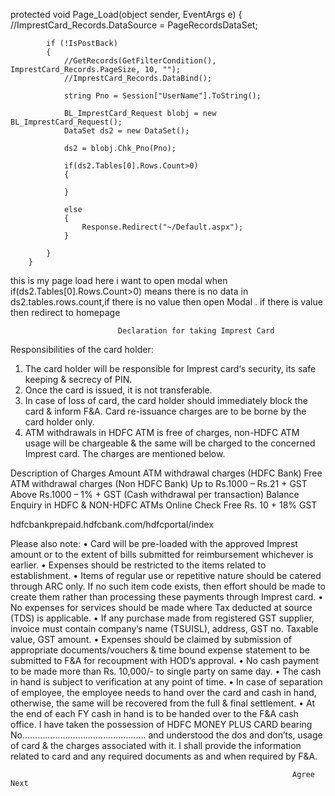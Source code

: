 protected void Page_Load(object sender, EventArgs e)
        {
            //ImprestCard_Records.DataSource = PageRecordsDataSet;



            if (!IsPostBack)
            {
                //GetRecords(GetFilterCondition(), ImprestCard_Records.PageSize, 10, "");
                //ImprestCard_Records.DataBind();

                string Pno = Session["UserName"].ToString();

                BL_ImprestCard_Request blobj = new BL_ImprestCard_Request();
                DataSet ds2 = new DataSet();

                ds2 = blobj.Chk_Pno(Pno);
             
                if(ds2.Tables[0].Rows.Count>0)
                {

                }

                else
                {
                    Response.Redirect("~/Default.aspx");
                }

            }
        }


this is my page load here i want to open modal when if(ds2.Tables[0].Rows.Count>0) means there is no data in ds2.tables.rows.count,if there is no value then open Modal . if there is value then redirect to homepage 

							Declaration for taking Imprest Card
Responsibilities of the card holder:

1.	The card holder will be responsible for Imprest card‘s security, its safe keeping & secrecy of PIN.
2.	Once the card is issued, it is not transferable.
3.	In case of loss of card, the card holder should immediately block the card & inform F&A. Card re-issuance charges are to be borne by the card holder only.
4.	ATM withdrawals in HDFC ATM is free of charges, non-HDFC ATM usage will be chargeable & the same will be charged to the concerned Imprest card. The charges are mentioned below.

Description of Charges	Amount
ATM withdrawal charges (HDFC Bank)	Free
ATM withdrawal charges (Non HDFC Bank)	Up to Rs.1000 – Rs.21 + GST
Above Rs.1000 – 1% + GST
(Cash withdrawal per transaction)
Balance Enquiry in HDFC & NON-HDFC ATMs
Online Check Free	Rs. 10 + 18% GST

hdfcbankprepaid.hdfcbank.com/hdfcportal/index


Please also note:
•	Card will be pre-loaded with the approved Imprest amount or to the extent of bills submitted for reimbursement whichever is earlier.
•	Expenses should be restricted to the items related to establishment. 
•	Items of regular use or repetitive nature should be catered through ARC only. If no such item code exists, then effort should be made to create them rather than processing these payments through Imprest card. 
•	No expenses for services should be made where Tax deducted at source (TDS) is applicable. 
•	 If any purchase made from registered GST supplier, invoice must contain company’s name (TSUISL), address, GST no. Taxable value, GST amount.
•	Expenses should be claimed by submission of appropriate documents/vouchers & time bound expense statement to be submitted to F&A for recoupment with HOD’s approval.
•	No cash payment to be made more than Rs. 10,000/- to single party on same day.
•	The cash in hand is subject to verification at any point of time.
•	In case of separation of employee, the employee needs to hand over the card and cash in hand, otherwise, the same will be recovered from the full & final settlement.
•	At the end of each FY cash in hand is to be handed over to the F&A cash office.
I have taken the possession of HDFC MONEY PLUS CARD bearing No…………………………………………. and understood the dos and don’ts, usage of card & the charges associated with it. I shall provide the information related to card and any required documents as and when required by F&A. 


                                                                   Agree  Next 
